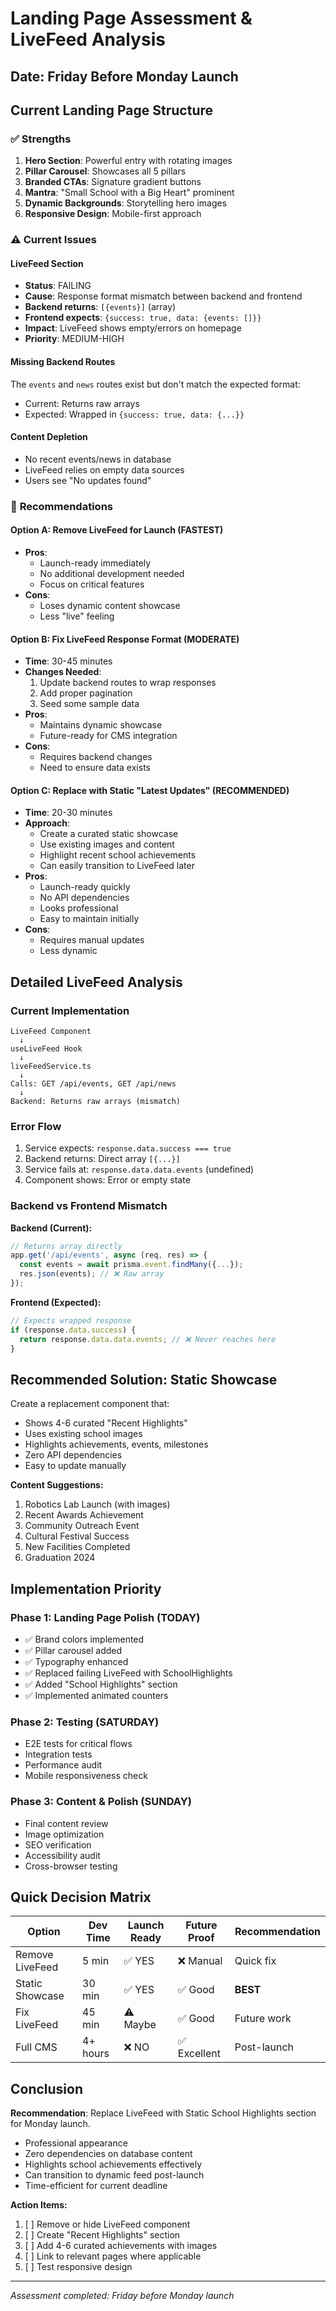 # Landing Page Assessment & LiveFeed Analysis

## Date: Friday Before Monday Launch

## Current Landing Page Structure

### ✅ **Strengths**
1. **Hero Section**: Powerful entry with rotating images
2. **Pillar Carousel**: Showcases all 5 pillars
3. **Branded CTAs**: Signature gradient buttons
4. **Mantra**: "Small School with a Big Heart" prominent
5. **Dynamic Backgrounds**: Storytelling hero images
6. **Responsive Design**: Mobile-first approach

### ⚠️ **Current Issues**

#### **LiveFeed Section**
- **Status**: FAILING
- **Cause**: Response format mismatch between backend and frontend
- **Backend returns**: `[{events}]` (array)
- **Frontend expects**: `{success: true, data: {events: []}}`
- **Impact**: LiveFeed shows empty/errors on homepage
- **Priority**: MEDIUM-HIGH

#### **Missing Backend Routes**
The `events` and `news` routes exist but don't match the expected format:
- Current: Returns raw arrays
- Expected: Wrapped in `{success: true, data: {...}}`

#### **Content Depletion**
- No recent events/news in database
- LiveFeed relies on empty data sources
- Users see "No updates found"

### 🎯 **Recommendations**

#### **Option A: Remove LiveFeed for Launch (FASTEST)**
- **Pros**: 
  - Launch-ready immediately
  - No additional development needed
  - Focus on critical features
- **Cons**:
  - Loses dynamic content showcase
  - Less "live" feeling

#### **Option B: Fix LiveFeed Response Format (MODERATE)**
- **Time**: 30-45 minutes
- **Changes Needed**:
  1. Update backend routes to wrap responses
  2. Add proper pagination
  3. Seed some sample data
- **Pros**:
  - Maintains dynamic showcase
  - Future-ready for CMS integration
- **Cons**:
  - Requires backend changes
  - Need to ensure data exists

#### **Option C: Replace with Static "Latest Updates" (RECOMMENDED)**
- **Time**: 20-30 minutes
- **Approach**:
  - Create a curated static showcase
  - Use existing images and content
  - Highlight recent school achievements
  - Can easily transition to LiveFeed later
- **Pros**:
  - Launch-ready quickly
  - No API dependencies
  - Looks professional
  - Easy to maintain initially
- **Cons**:
  - Requires manual updates
  - Less dynamic

## Detailed LiveFeed Analysis

### Current Implementation
```
LiveFeed Component
  ↓
useLiveFeed Hook
  ↓
liveFeedService.ts
  ↓
Calls: GET /api/events, GET /api/news
  ↓
Backend: Returns raw arrays (mismatch)
```

### Error Flow
1. Service expects: `response.data.success === true`
2. Backend returns: Direct array `[{...}]`
3. Service fails at: `response.data.data.events` (undefined)
4. Component shows: Error or empty state

### Backend vs Frontend Mismatch

**Backend (Current):**
```javascript
// Returns array directly
app.get('/api/events', async (req, res) => {
  const events = await prisma.event.findMany({...});
  res.json(events); // ❌ Raw array
});
```

**Frontend (Expected):**
```javascript
// Expects wrapped response
if (response.data.success) {
  return response.data.data.events; // ❌ Never reaches here
}
```

## Recommended Solution: Static Showcase

Create a replacement component that:
- Shows 4-6 curated "Recent Highlights"
- Uses existing school images
- Highlights achievements, events, milestones
- Zero API dependencies
- Easy to update manually

**Content Suggestions:**
1. Robotics Lab Launch (with images)
2. Recent Awards Achievement
3. Community Outreach Event
4. Cultural Festival Success
5. New Facilities Completed
6. Graduation 2024

## Implementation Priority

### **Phase 1: Landing Page Polish (TODAY)**
- ✅ Brand colors implemented
- ✅ Pillar carousel added
- ✅ Typography enhanced
- ✅ Replaced failing LiveFeed with SchoolHighlights
- ✅ Added "School Highlights" section
- ✅ Implemented animated counters

### **Phase 2: Testing (SATURDAY)**
- E2E tests for critical flows
- Integration tests
- Performance audit
- Mobile responsiveness check

### **Phase 3: Content & Polish (SUNDAY)**
- Final content review
- Image optimization
- SEO verification
- Accessibility audit
- Cross-browser testing

## Quick Decision Matrix

| Option | Dev Time | Launch Ready | Future Proof | Recommendation |
|--------|----------|--------------|--------------|----------------|
| Remove LiveFeed | 5 min | ✅ YES | ❌ Manual | Quick fix |
| Static Showcase | 30 min | ✅ YES | ✅ Good | **BEST** |
| Fix LiveFeed | 45 min | ⚠️ Maybe | ✅ Good | Future work |
| Full CMS | 4+ hours | ❌ NO | ✅ Excellent | Post-launch |

## Conclusion

**Recommendation**: Replace LiveFeed with Static School Highlights section for Monday launch.

- Professional appearance
- Zero dependencies on database content
- Highlights school achievements effectively
- Can transition to dynamic feed post-launch
- Time-efficient for current deadline

**Action Items:**
1. [ ] Remove or hide LiveFeed component
2. [ ] Create "Recent Highlights" section
3. [ ] Add 4-6 curated achievements with images
4. [ ] Link to relevant pages where applicable
5. [ ] Test responsive design

---

*Assessment completed: Friday before Monday launch*

